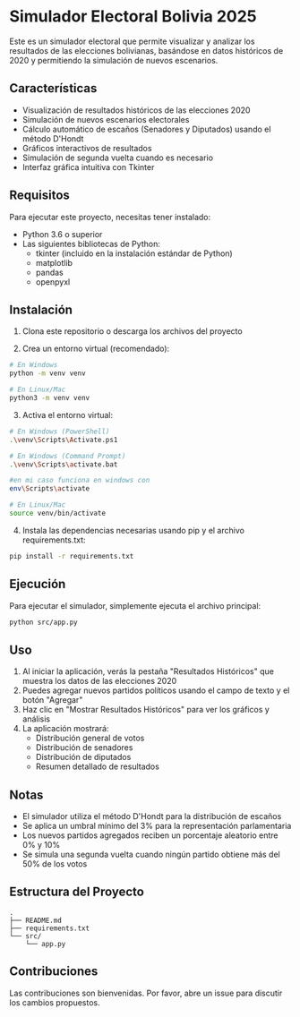 # Simulador Electoral Bolivia 2025

Este es un simulador electoral que permite visualizar y analizar los resultados de las elecciones bolivianas, basándose en datos históricos de 2020 y permitiendo la simulación de nuevos escenarios.

## Características

- Visualización de resultados históricos de las elecciones 2020
- Simulación de nuevos escenarios electorales
- Cálculo automático de escaños (Senadores y Diputados) usando el método D'Hondt
- Gráficos interactivos de resultados
- Simulación de segunda vuelta cuando es necesario
- Interfaz gráfica intuitiva con Tkinter

## Requisitos

Para ejecutar este proyecto, necesitas tener instalado:

- Python 3.6 o superior
- Las siguientes bibliotecas de Python:
  - tkinter (incluido en la instalación estándar de Python)
  - matplotlib
  - pandas
  - openpyxl

## Instalación

1. Clona este repositorio o descarga los archivos del proyecto

2. Crea un entorno virtual (recomendado):

```bash
# En Windows
python -m venv venv

# En Linux/Mac
python3 -m venv venv
```

3. Activa el entorno virtual:

```bash
# En Windows (PowerShell)
.\venv\Scripts\Activate.ps1

# En Windows (Command Prompt)
.\venv\Scripts\activate.bat

#en mi caso funciona en windows con
env\Scripts\activate

# En Linux/Mac
source venv/bin/activate
```

4. Instala las dependencias necesarias usando pip y el archivo requirements.txt:

```bash
pip install -r requirements.txt
```

## Ejecución

Para ejecutar el simulador, simplemente ejecuta el archivo principal:

```bash
python src/app.py
```

## Uso

1. Al iniciar la aplicación, verás la pestaña "Resultados Históricos" que muestra los datos de las elecciones 2020
2. Puedes agregar nuevos partidos políticos usando el campo de texto y el botón "Agregar"
3. Haz clic en "Mostrar Resultados Históricos" para ver los gráficos y análisis
4. La aplicación mostrará:
   - Distribución general de votos
   - Distribución de senadores
   - Distribución de diputados
   - Resumen detallado de resultados

## Notas

- El simulador utiliza el método D'Hondt para la distribución de escaños
- Se aplica un umbral mínimo del 3% para la representación parlamentaria
- Los nuevos partidos agregados reciben un porcentaje aleatorio entre 0% y 10%
- Se simula una segunda vuelta cuando ningún partido obtiene más del 50% de los votos

## Estructura del Proyecto

```
.
├── README.md
├── requirements.txt
└── src/
    └── app.py
```

## Contribuciones

Las contribuciones son bienvenidas. Por favor, abre un issue para discutir los cambios propuestos.
